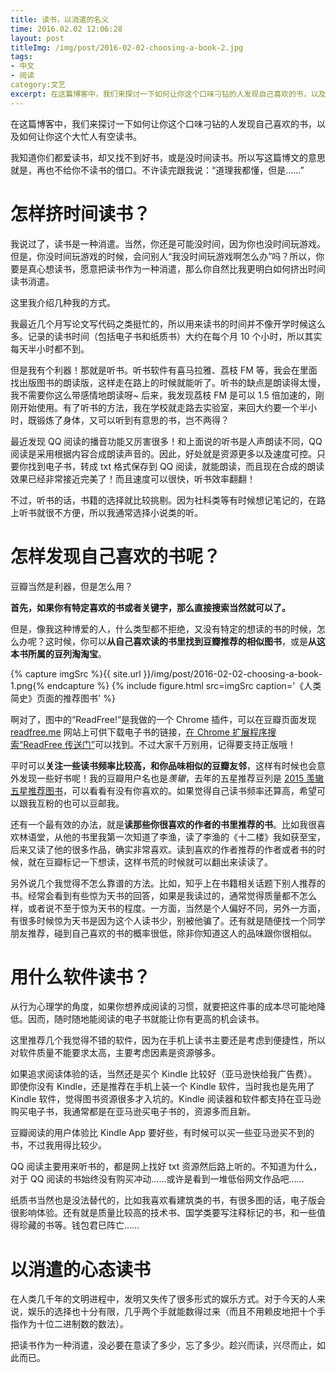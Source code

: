 ```yaml
---
title: 读书，以消遣的名义
time: 2016.02.02 12:06:28
layout: post
titleImg: /img/post/2016-02-02-choosing-a-book-2.jpg
tags:
- 中文
- 阅读
category:文艺
excerpt: 在这篇博客中，我们来探讨一下如何让你这个口味刁钻的人发现自己喜欢的书，以及如何让你这个大忙人有空读书。我知道你们都爱读书，却又找不到好书，或是没时间读书。所以写这篇博文的意思就是，再也不给你不读书的借口。不许读完跟我说：“道理我都懂，但是……”
---
```


在这篇博客中，我们来探讨一下如何让你这个口味刁钻的人发现自己喜欢的书，以及如何让你这个大忙人有空读书。

我知道你们都爱读书，却又找不到好书，或是没时间读书。所以写这篇博文的意思就是，再也不给你不读书的借口。不许读完跟我说：“道理我都懂，但是……”



# 怎样挤时间读书？

我说过了，读书是一种消遣。当然，你还是可能没时间，因为你也没时间玩游戏。但是，你没时间玩游戏的时候，会问别人“我没时间玩游戏啊怎么办”吗？所以，你要是真心想读书，愿意把读书作为一种消遣，那么你自然比我更明白如何挤出时间读书消遣。

这里我介绍几种我的方式。

我最近几个月写论文写代码之类挺忙的，所以用来读书的时间并不像开学时候这么多。记录的读书时间（包括电子书和纸质书）大约在每个月 10 个小时，所以其实每天半小时都不到。

但是我有个利器！那就是听书。听书软件有喜马拉雅、荔枝 FM 等，我会在里面找出版图书的朗读版，这样走在路上的时候就能听了。听书的缺点是朗读得太慢，我不需要你这么带感情地朗读呀~ 后来，我发现荔枝 FM 是可以 1.5 倍加速的，刚刚开始使用。有了听书的方法，我在学校就走路去实验室，来回大约要一个半小时，既锻炼了身体，又可以听到有意思的书，岂不两得？

最近发现 QQ 阅读的播音功能又厉害很多！和上面说的听书是人声朗读不同，QQ 阅读是采用根据内容合成朗读声音的。因此，好处就是资源更多以及速度可控。只要你找到电子书，转成 txt 格式保存到 QQ 阅读，就能朗读，而且现在合成的朗读效果已经非常接近完美了！而且速度可以很快，听书效率翻翻！

不过，听书的话，书籍的选择就比较挑剔。因为社科类等有时候想记笔记的，在路上听书就很不方便，所以我通常选择小说类的听。



# 怎样发现自己喜欢的书呢？

豆瓣当然是利器，但是怎么用？

**首先，如果你有特定喜欢的书或者关键字，那么直接搜索当然就可以了。**

但是，像我这种博爱的人，什么类型都不拒绝，又没有特定的想读的书的时候，怎么办呢？这时候，你可以**从自己喜欢读的书里找到豆瓣推荐的相似图书**，或是**从这本书所属的豆列淘淘宝**。

{% capture imgSrc %}{{ site.url }}/img/post/2016-02-02-choosing-a-book-1.png{% endcapture %}
{% include figure.html src=imgSrc caption='《人类简史》页面的推荐图书' %}

啊对了，图中的“ReadFree!”是我做的一个 Chrome 插件，可以在豆瓣页面发现 [readfree.me](http://readfree.me) 网站上可供下载电子书的链接，[在 Chrome 扩展程序搜索“ReadFree 传送门”](https://chrome.google.com/webstore/detail/nnijmebffagpcclklhofdkjeimnmckjp/)可以找到。不过大家千万别用，记得要支持正版哦！

平时可以**关注一些读书频率比较高，和你品味相似的豆瓣友邻**，这样有时候也会意外发现一些好书呢！我的豆瓣用户名也是*羡辙*，去年的五星推荐豆列是 [2015 羡辙五星推荐图书](http://www.douban.com/doulist/43404688/)，可以看看有没有你喜欢的。如果觉得自己读书频率还算高，希望可以跟我互粉的也可以豆邮我。

还有一个最有效的办法，就是**读那些你很喜欢的作者的书里推荐的书**。比如我很喜欢林语堂，从他的书里我第一次知道了李渔，读了李渔的《十二楼》我如获至宝，后来又读了他的很多作品，确实非常喜欢。读到喜欢的作者推荐的作者或者书的时候，就在豆瓣标记一下想读，这样书荒的时候就可以翻出来读读了。

另外说几个我觉得不怎么靠谱的方法。比如，知乎上在书籍相关话题下别人推荐的书。经常会看到有些惊为天书的回答，如果是我读过的，通常觉得质量都不怎么样，或者说不至于惊为天书的程度。一方面，当然是个人偏好不同，另外一方面，有很多时候惊为天书是因为这个人读书少，别被他骗了。还有就是随便找一个同学朋友推荐，碰到自己喜欢的书的概率很低，除非你知道这人的品味跟你很相似。



# 用什么软件读书？

从行为心理学的角度，如果你想养成阅读的习惯，就要把这件事的成本尽可能地降低。因而，随时随地能阅读的电子书就能让你有更高的机会读书。

这里推荐几个我觉得不错的软件，因为在手机上读书主要还是考虑到便捷性，所以对软件质量不能要求太高，主要考虑因素是资源够多。

如果追求阅读体验的话，当然还是买个 Kindle 比较好（亚马逊快给我广告费）。即使你没有 Kindle，还是推荐在手机上装一个 Kindle 软件，当时我也是先用了 Kindle 软件，觉得图书资源很多才入坑的。Kindle 阅读器和软件都支持在亚马逊购买电子书，我通常都是在亚马逊买电子书的，资源多而且新。

豆瓣阅读的用户体验比 Kindle App 要好些，有时候可以买一些亚马逊买不到的书，不过我用得比较少。

QQ 阅读主要用来听书的，都是网上找好 txt 资源然后路上听的。不知道为什么，对于 QQ 阅读的书始终没有购买冲动……或许是看到一堆低俗网文作品吧……

纸质书当然也是没法替代的，比如我喜欢看建筑类的书，有很多图的话，电子版会很影响体验。还有就是质量比较高的技术书、国学类要写注释标记的书，和一些值得珍藏的书等。钱包君已阵亡……



# 以消遣的心态读书

在人类几千年的文明进程中，发明又失传了很多形式的娱乐方式。对于今天的人来说，娱乐的选择也十分有限，几乎两个手就能数得过来（而且不用赖皮地把十个手指作为十位二进制数的数法）。

把读书作为一种消遣，没必要在意读了多少，忘了多少。趁兴而读，兴尽而止，如此而已。
